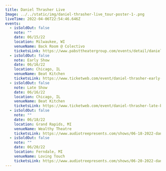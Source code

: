 ```yaml
---
title: Daniel Thrasher Live
Image: ../../static/img/daniel-thrasher-live_tour-poster-1-.png
liveTime: 2022-04-06T22:54:46.646Z
events:
  - isSoldOut: false
    note: ""
    date: 06/15/22
    location: Milwaukee, WI
    venueName: Back Room @ Colectivo
    ticketsLink: https://www.pabsttheatergroup.com/events/detail/daniel-thrasher-2022
  - isSoldOut: false
    note: Early Show
    date: 06/16/22
    location: Chicago, IL
    venueName: Beat Kitchen
    ticketsLink: https://www.ticketweb.com/event/daniel-thrasher-early-beat-kitchen-tickets/11988555?pl=kickstand&edpPlParam=%3Fpl%3Dkickstand
  - isSoldOut: false
    note: Late Show
    date: 06/16/22
    location: Chicago, IL
    venueName: Beat Kitchen
    ticketsLink: https://www.ticketweb.com/event/daniel-thrasher-late-beat-kitchen-tickets/11988615?pl=kickstand
  - isSoldOut: false
    note: ""
    date: 06/18/22
    location: Grand Rapids, MI
    venueName: Wealthy Theatre
    ticketsLink: https://www.audiotreepresents.com/shows/06-18-2022-daniel-thrasher
  - isSoldOut: false
    note: ""
    date: 06/20/22
    location: Ferndale, MI
    venueName: Loving Touch
    ticketsLink: https://www.audiotreepresents.com/shows/06-20-2022-daniel-thrasher
---
```


